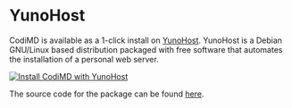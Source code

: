 YunoHost
===

CodiMD is available as a 1-click install on [YunoHost](https://yunohost.org/).  YunoHost is a Debian GNU/Linux based distribution packaged with free software that automates the installation of a personal web server.

[![Install CodiMD with YunoHost](https://install-app.yunohost.org/install-with-yunohost.png)](https://install-app.yunohost.org/?app=codimd)

The source code for the package can be found [here](https://github.com/YunoHost-Apps/codimd_ynh).